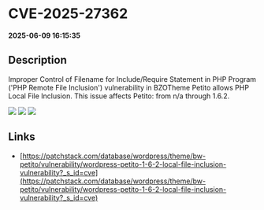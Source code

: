# CVE-2025-27362

**2025-06-09 16:15:35**

## Description
Improper Control of Filename for Include/Require Statement in PHP Program ('PHP Remote File Inclusion') vulnerability in BZOTheme Petito allows PHP Local File Inclusion. This issue affects Petito: from n/a through 1.6.2.

![](https://img.shields.io/static/v1?label=Score&message=8.1&color=red)
![](https://img.shields.io/static/v1?label=Severity&message=HIGH&color=red)
![](https://img.shields.io/static/v1?label=CWE&message=RFI&color=green)

## Links
- [https://patchstack.com/database/wordpress/theme/bw-petito/vulnerability/wordpress-petito-1-6-2-local-file-inclusion-vulnerability?_s_id=cve](https://patchstack.com/database/wordpress/theme/bw-petito/vulnerability/wordpress-petito-1-6-2-local-file-inclusion-vulnerability?_s_id=cve)
